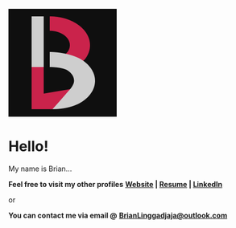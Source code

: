 ![Personal Logo](https://github.com/BrianLinggadjaja/brianlinggadjaja/blob/main/assets/Logo-Light-BG.png?raw=true)

# Hello!
My name is Brian...

**Feel free to visit my other profiles**
**[Website](https://mynameisbrian.dev) | [Resume](https://brianlinggadjaja.github.io/personal_resume/) | [LinkedIn](https://linkedin.com/in/brian-linggadjaja-766971165)**

or

**You can contact me via email @**
**BrianLinggadjaja@outlook.com**

<!--
**BrianLinggadjaja/brianlinggadjaja** is a ✨ _special_ ✨ repository because its `README.md` (this file) appears on your GitHub profile.

Here are some ideas to get you started:

- 🔭 I’m currently working on ...
- 🌱 I’m currently learning ...
- 👯 I’m looking to collaborate on ...
- 🤔 I’m looking for help with ...
- 💬 Ask me about ...
- 📫 How to reach me: ...
- 😄 Pronouns: ...
- ⚡ Fun fact: ...
-->
